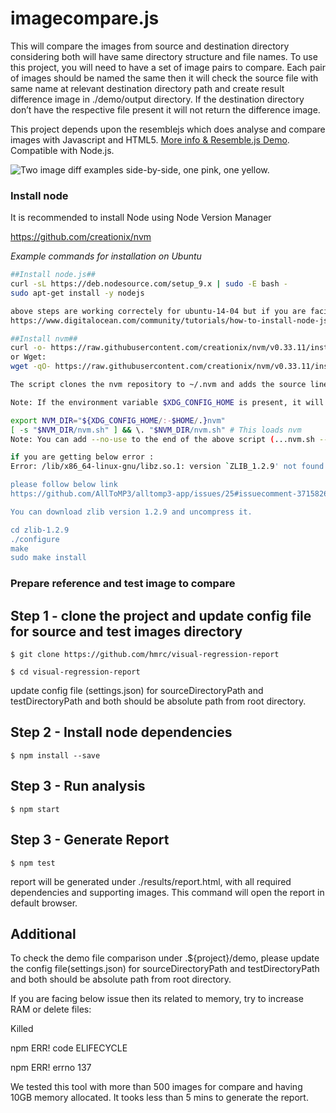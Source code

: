imagecompare.js
==========
This will compare the images from source and destination directory considering both will have same directory structure and file names. To use this project, you will need to have a set of image pairs to compare. Each pair of images should be named the same then it will check the source file with same name at relevant destination directory path and create result difference image in ./demo/output directory. If the destination directory don’t have the respective file present it will not return the difference image.

This project depends upon the resemblejs which does analyse and compare images with Javascript and HTML5. [More info & Resemble.js Demo](https://huddleeng.github.io/Resemble.js/). Compatible with Node.js.

![Two image diff examples side-by-side, one pink, one yellow.](https://raw.github.com/Huddle/Resemble.js/master/demoassets/readmeimage.jpg "Visual image comparison")


### Install node

It is recommended to install Node using Node Version Manager

https://github.com/creationix/nvm

*Example commands for installation on Ubuntu*

``` bash
##Install node.js##
curl -sL https://deb.nodesource.com/setup_9.x | sudo -E bash -
sudo apt-get install -y nodejs

above steps are working correctely for ubuntu-14-04 but if you are facing any issue with ubuntu-16-04 for node installation please follow below link
https://www.digitalocean.com/community/tutorials/how-to-install-node-js-on-ubuntu-16-04

##Install nvm##
curl -o- https://raw.githubusercontent.com/creationix/nvm/v0.33.11/install.sh | bash
or Wget:
wget -qO- https://raw.githubusercontent.com/creationix/nvm/v0.33.11/install.sh | bash

The script clones the nvm repository to ~/.nvm and adds the source line to your profile (~/.bash_profile, ~/.zshrc, ~/.profile, or ~/.bashrc).

Note: If the environment variable $XDG_CONFIG_HOME is present, it will place the nvm files there.

export NVM_DIR="${XDG_CONFIG_HOME/:-$HOME/.}nvm"
[ -s "$NVM_DIR/nvm.sh" ] && \. "$NVM_DIR/nvm.sh" # This loads nvm
Note: You can add --no-use to the end of the above script (...nvm.sh --no-use) to postpone using nvm until you manually use it.

if you are getting below error :
Error: /lib/x86_64-linux-gnu/libz.so.1: version `ZLIB_1.2.9' not found (required by /home

please follow below link
https://github.com/AllToMP3/alltomp3-app/issues/25#issuecomment-371582608

You can download zlib version 1.2.9 and uncompress it.

cd zlib-1.2.9
./configure
make
sudo make install

```

### Prepare reference and test image to compare

## Step 1 - clone the project and update config file for source and test images directory
```$ git clone https://github.com/hmrc/visual-regression-report```

```$ cd visual-regression-report```

update config file (settings.json) for sourceDirectoryPath and testDirectoryPath and both should be absolute path from root directory.

## Step 2 - Install node dependencies

```$ npm install --save```

## Step 3 - Run analysis 

```$ npm start```

## Step 3 - Generate Report 

```$ npm test```

report will be generated under ./results/report.html, with all required dependencies and supporting images. This command will open the report in default browser.

## Additional

To check the demo file comparison under .${project}/demo, please update the config file(settings.json) for sourceDirectoryPath and testDirectoryPath  and both should be absolute path from root directory.

If you are facing below issue then its related to memory, try to increase RAM or delete files:

Killed

npm ERR! code ELIFECYCLE

npm ERR! errno 137


We tested this tool with more than 500 images for compare and having 10GB memory allocated. It tooks less than 5 mins to generate the report.


